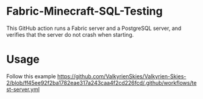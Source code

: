 # Fabric-Minecraft-SQL-Testing
This GitHub action runs a Fabric server and a PostgreSQL server, and verifies that the server do not crash when starting.

# Usage
Follow this example https://github.com/ValkyrienSkies/Valkyrien-Skies-2/blob/ff45ee92f2ba1782eae317a243caa4f2cd226fcd/.github/workflows/test-server.yml
